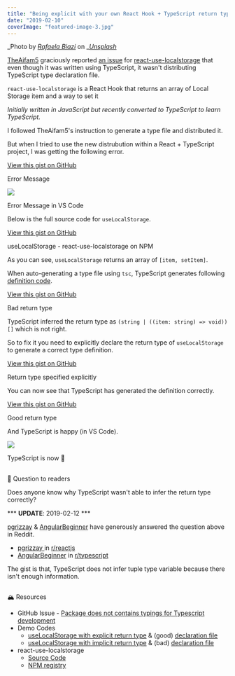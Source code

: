 ```yaml
---
title: "Being explicit with your own React Hook + TypeScript return type"
date: "2019-02-10"
coverImage: "featured-image-3.jpg"
---
```


_Photo by _[_Rafaela Biazi_](https://unsplash.com/photos/4pJ9gO6NTAw?utm_source=unsplash&utm_medium=referral&utm_content=creditCopyText)_ on _[_Unsplash_](https://unsplash.com/search/photos/typewriter-hooks?utm_source=unsplash&utm_medium=referral&utm_content=creditCopyText)

[TheAifam5](https://github.com/TheAifam5) graciously reported [an issue](https://github.com/dance2die/react-use-localstorage/issues/9) for [react-use-localstorage](https://github.com/dance2die/react-use-localstorage) that even though it was written using TypeScript, it wasn't distributing TypeScript type declaration file.

`react-use-localstorage` is a React Hook that returns an array of Local Storage item and a way to set it

_Initially written in JavaScript but recently converted to TypeScript to learn TypeScript._

I followed TheAifam5's instruction to generate a type file and distributed it.

But when I tried to use the new distrubution within a React + TypeScript project, I was getting the following error.

<script src="https://gist.github.com/dance2die/2cb920c9166637535e0b44e867152042.js"></script>

<a href="https://gist.github.com/dance2die/2cb920c9166637535e0b44e867152042">View this gist on GitHub</a>

Error Message

![](https://www.slightedgecoder.com/wp-content/uploads/2019/02/typescript-error-with-bad-typing.jpg)

Error Message in VS Code

Below is the full source code for `useLocalStorage`.

<script src="https://gist.github.com/dance2die/004c227bd94d574c313cde52868e9cf5.js"></script>

<a href="https://gist.github.com/dance2die/004c227bd94d574c313cde52868e9cf5">View this gist on GitHub</a>

useLocalStorage - react-use-localstorage on NPM

As you can see, `useLocalStorage` returns an array of `[item, setItem]`.

When auto-generating a type file using `tsc`, TypeScript generates following [definition code](https://github.com/dance2die/blog.typescript-typing-for-react-hooks/blob/implicit_return_typing/dist/index.d.ts).

<script src="https://gist.github.com/dance2die/9597d9483267c0a1df837f2119bdbd60.js"></script>

<a href="https://gist.github.com/dance2die/9597d9483267c0a1df837f2119bdbd60">View this gist on GitHub</a>

Bad return type

TypeScript inferred the return type as `(string | ((item: string) => void))[]` which is not right.

So to fix it you need to explicitly declare the return type of `useLocalStorage` to generate a correct type definition.

<script src="https://gist.github.com/dance2die/eb06fd7002fe75ce7f948fdcc754df44.js"></script>

<a href="https://gist.github.com/dance2die/eb06fd7002fe75ce7f948fdcc754df44">View this gist on GitHub</a>

Return type specified explicitly

You can now see that TypeScript has generated the definition correctly.

<script src="https://gist.github.com/dance2die/92efeaee3c5be12a6bea18033fd09e2d.js"></script>

<a href="https://gist.github.com/dance2die/92efeaee3c5be12a6bea18033fd09e2d">View this gist on GitHub</a>

Good return type

And TypeScript is happy (in VS Code).

![](https://www.slightedgecoder.com/wp-content/uploads/2019/02/good.png)

TypeScript is now 🙂

##   
🤔 Question to readers

Does anyone know why TypeScript wasn't able to infer the return type correctly?

\*\*\* **UPDATE**: 2019-02-12 \*\*\*

[pgrizzay](https://www.reddit.com/user/pgrizzay) & [AngularBeginner](https://www.reddit.com/user/AngularBeginner) have generously answered the question above in Reddit.

- [pgrizzay ](https://www.reddit.com/user/pgrizzay)in [r/reactjs](https://www.reddit.com/r/reactjs/comments/ap88h6/being_explicit_with_your_own_react_hook/eg6ff0a/)
- [AngularBeginner](https://www.reddit.com/user/AngularBeginner) in [r/typescript](https://www.reddit.com/r/typescript/comments/ap894p/being_explicit_with_your_own_react_hook/eg6ibk7/)

The gist is that, TypeScript does not infer tuple type variable because there isn't enough information.

##   
🏔 Resources

- GitHub Issue - [Package does not contains typings for Typescript development](https://github.com/dance2die/react-use-localstorage/issues/9)
- Demo Codes
    - [useLocalStorage with explicit return type](https://github.com/dance2die/blog.typescript-typing-for-react-hooks/blob/master/src/index.ts) & (good) [declaration file](https://github.com/dance2die/blog.typescript-typing-for-react-hooks/blob/master/dist/index.d.ts)
    - [useLocalStorage with implicit return type](https://github.com/dance2die/blog.typescript-typing-for-react-hooks/blob/implicit_return_typing/src/index.ts) & (bad) [declaration file](https://github.com/dance2die/blog.typescript-typing-for-react-hooks/blob/implicit_return_typing/dist/index.d.ts)
- react-use-localstorage
    - [Source Code](https://github.com/dance2die/react-use-localstorage)
    - [NPM registry](https://www.npmjs.com/package/react-use-localstorage)
